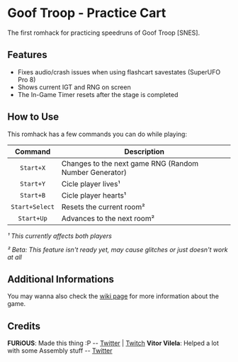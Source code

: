 Goof Troop - Practice Cart
========================
The first romhack for practicing speedruns of Goof Troop [SNES].

Features
--------
* Fixes audio/crash issues when using flashcart savestates (SuperUFO Pro 8)
* Shows current IGT and RNG on screen
* The In-Game Timer resets after the stage is completed

How to Use
----------
This romhack has a few commands you can do while playing:

| Command | Description |
| :---: | --- |
| `Start+X` | Changes to the next game RNG (Random Number Generator) |
| `Start+Y` | Cicle player lives¹ |
| `Start+B` | Cicle player hearts¹ |
| `Start+Select` | Resets the current room² |
| `Start+Up` | Advances to the next room² |

*¹ This currently affects both players*

*² Beta: This feature isn't ready yet, may cause glitches or just doesn't work at all*

Additional Informations
---------
You may wanna also check the [wiki page](https://github.com/furious/gooftroop/wiki) for more information about the game.

Credits
-------
**FURiOUS**: Made this thing :P -- [Twitter](https://twitter.com/furious_) | [Twitch](http://twitch.tv/furious)
**Vitor Vilela**: Helped a lot with some Assembly stuff -- [Twitter](https://twitter.com/hackervilela)
